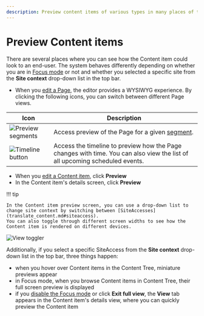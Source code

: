 ```yaml
---
description: Preview content items of various types in many places of the Back Office.
---
```


# Preview Content items

There are several places where you can see how the Content item could look to an end-user.
The system behaves differently depending on whether you are in [Focus mode](../getting_started/discover_ui.md#focus-mode) or not and whether you selected a specific site from the **Site context** drop-down list in the top bar.

- When you [edit a Page](create_edit_content_items.md), the editor provides a WYSIWYG experience.
By clicking the following icons, you can switch between different Page views.

|Icon|Description|
|------|-----------|
|![Preview segments](page_builder_toolbar_preview_segment.png)|Access preview of the Page for a given [segment](content_organization/classify_content.md#segments).|
|![Timeline button](page_builder_toolbartimelinetoggler.png)|Access the timeline to preview how the Page changes with time. You can also view the list of all upcoming scheduled events.|

- When you [edit a Content item](create_edit_content_items.md), click **Preview**
- In the Content item's details screen, click **Preview**

!!! tip

    In the Content item preview screen, you can use a drop-down list to change site context by switching between [SiteAccesses](translate_content.md#siteaccess).
    You can also toggle through different screen widths to see how the Content item is rendered on different devices.

![View toggler](page_builder_toolbar_devicestoggler.png "View toggler")

Additionally, if you select a specific SiteAccess from the **Site context** drop-down list in the top bar, three things happen:

- when you hover over Content items in the Content Tree, miniature previews appear
- in Focus mode, when you browse Content items in Content Tree, their full screen preview is displayed
- if you [disable the Focus mode](../getting_started/discover_ui.md#disable-focus-mode) or click **Exit full view**, the **View** tab appears in the Content item's details view, where you can quickly preview the Content item
